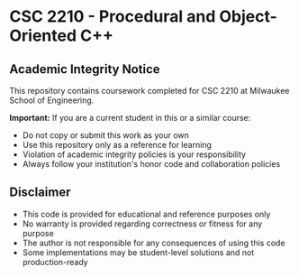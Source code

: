# CSC 2210 - Procedural and Object-Oriented C++

## Academic Integrity Notice
This repository contains coursework completed for CSC 2210 at Milwaukee School of Engineering. 

**Important:** If you are a current student in this or a similar course:
- Do not copy or submit this work as your own
- Use this repository only as a reference for learning
- Violation of academic integrity policies is your responsibility
- Always follow your institution's honor code and collaboration policies

## Disclaimer
- This code is provided for educational and reference purposes only
- No warranty is provided regarding correctness or fitness for any purpose
- The author is not responsible for any consequences of using this code
- Some implementations may be student-level solutions and not production-ready
